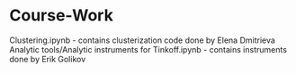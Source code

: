 # Course-Work
Clustering.ipynb - contains clusterization code done by Elena Dmitrieva</br>
Analytic tools/Analytic instruments for Tinkoff.ipynb - contains instruments done by Erik Golikov</br>
